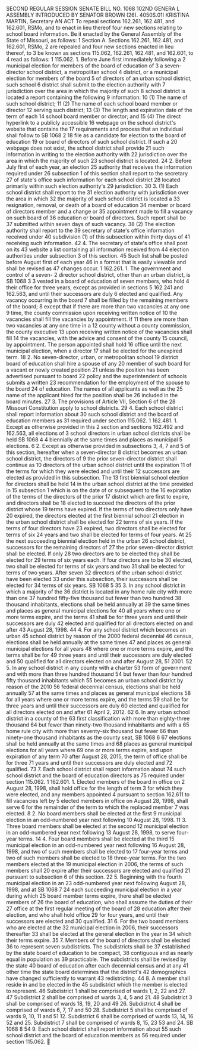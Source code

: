 SECOND REGULAR SESSION
SENATE BILL NO. 1068
102ND GENERA L ASSEMBLY
INTRODUCED BY SENATOR BROWN (26).
4050S.01I KRISTINA MARTIN, Secretary
AN ACT
To repeal sections 162.261, 162.481, and 162.601, RSMo, and to enact in lieu thereof four new
sections relating to school board information.
Be it enacted by the General Assembly of the State of Missouri, as follows:
1 Section A. Sections 162.261, 162.481, and 162.601, RSMo,
2 are repealed and four new sections enacted in lieu thereof, to
3 be known as sections 115.062, 162.261, 162.481, and 162.601, to
4 read as follows:
1 115.062. 1. Before June first immediately following a
2 municipal election for members of the board of education of
3 a seven-director school district, a metropolitan school
4 district, or a municipal election for members of the board
5 of directors of an urban school district, such school
6 district shall submit to the election authority with
7 jurisdiction over the area in which the majority of such
8 school district is located a report containing the following
9 information:
10 (1) The name of such school district;
11 (2) The name of each school board member or director
12 serving such district;
13 (3) The length and expiration date of the term of each
14 school board member or director; and
15 (4) The direct hyperlink to a publicly accessible
16 webpage on the school district's website that contains the
17 requirements and process that an individual shall follow to
SB 1068 2
18 file as a candidate for election to the board of education
19 or board of directors of such school district. If such a
20 webpage does not exist, the school district shall provide
21 such information in writing to the election authority with
22 jurisdiction over the area in which the majority of such
23 school district is located.
24 2. Before July first of each year, an election
25 authority that receives the information required under
26 subsection 1 of this section shall report to the secretary
27 of state's office such information for each school district
28 located primarily within such election authority's
29 jurisdiction.
30 3. (1) Each school district shall report to the
31 election authority with jurisdiction over the area in which
32 the majority of such school district is located a
33 resignation, removal, or death of a board of education
34 member or board of directors member and a change or
35 appointment made to fill a vacancy on such board of
36 education or board of directors. Such report shall be
37 submitted within seven days of such vacancy.
38 (2) The election authority shall report to the
39 secretary of state's office information received under
40 subdivision (1) of this subsection within thirty days of
41 receiving such information.
42 4. The secretary of state's office shall post on its
43 website a list containing all information received from
44 election authorities under subsection 3 of this section.
45 Such list shall be posted before August first of each year
46 in a format that is easily viewable and shall be revised as
47 changes occur.
1 162.261. 1. The government and control of a seven-
2 director school district, other than an urban district, is
SB 1068 3
3 vested in a board of education of seven members, who hold
4 their office for three years, except as provided in sections
5 162.241 and 162.563, and until their successors are duly
6 elected and qualified. Any vacancy occurring in the board
7 shall be filled by the remaining members of the board;
8 except that if there are more than two vacancies at any one
9 time, the county commission upon receiving written notice of
10 the vacancies shall fill the vacancies by appointment. If
11 there are more than two vacancies at any one time in a
12 county without a county commission, the county executive
13 upon receiving written notice of the vacancies shall fill
14 the vacancies, with the advice and consent of the county
15 council, by appointment. The person appointed shall hold
16 office until the next municipal election, when a director
17 shall be elected for the unexpired term.
18 2. No seven-director, urban, or metropolitan school
19 district board of education shall hire a spouse of any
20 member of such board for a vacant or newly created position
21 unless the position has been advertised pursuant to board
22 policy and the superintendent of schools submits a written
23 recommendation for the employment of the spouse to the board
24 of education. The names of all applicants as well as the
25 name of the applicant hired for the position shall be
26 included in the board minutes.
27 3. The provisions of Article VII, Section 6 of the
28 Missouri Constitution apply to school districts.
29 4. Each school district shall report information about
30 such school district and the board of education members as
31 required under section 115.062.
1 162.481. 1. Except as otherwise provided in this
2 section and sections 162.492 and 162.563, all elections of
3 school directors in urban school districts shall be held
SB 1068 4
4 biennially at the same times and places as municipal
5 elections.
6 2. Except as otherwise provided in subsections 3, 4,
7 and 5 of this section, hereafter when a seven-director
8 district becomes an urban school district, the directors of
9 the prior seven-director district shall continue as
10 directors of the urban school district until the expiration
11 of the terms for which they were elected and until their
12 successors are elected as provided in this subsection. The
13 first biennial school election for directors shall be held
14 in the urban school district at the time provided in
15 subsection 1 which is on the date of or subsequent to the
16 expiration of the terms of the directors of the prior
17 district which are first to expire, and directors shall be
18 elected to succeed the directors of the prior district whose
19 terms have expired. If the terms of two directors only have
20 expired, the directors elected at the first biennial school
21 election in the urban school district shall be elected for
22 terms of six years. If the terms of four directors have
23 expired, two directors shall be elected for terms of six
24 years and two shall be elected for terms of four years. At
25 the next succeeding biennial election held in the urban
26 school district, successors for the remaining directors of
27 the prior seven-director district shall be elected. If only
28 two directors are to be elected they shall be elected for
29 terms of six years each. If four directors are to be
30 elected, two shall be elected for terms of six years and two
31 shall be elected for terms of two years. After seven
32 directors of the urban school district have been elected
33 under this subsection, their successors shall be elected for
34 terms of six years.
SB 1068 5
35 3. In any school district in which a majority of the
36 district is located in any home rule city with more than one
37 hundred fifty-five thousand but fewer than two hundred
38 thousand inhabitants, elections shall be held annually at
39 the same times and places as general municipal elections for
40 all years where one or more terms expire, and the terms
41 shall be for three years and until their successors are duly
42 elected and qualified for all directors elected on and after
43 August 28, 1998.
44 4. For any school district which becomes an urban
45 school district by reason of the 2000 federal decennial
46 census, elections shall be held annually at the same times
47 and places as general municipal elections for all years
48 where one or more terms expire, and the terms shall be for
49 three years and until their successors are duly elected and
50 qualified for all directors elected on and after August 28,
51 2001.
52 5. In any school district in any county with a charter
53 form of government and with more than three hundred thousand
54 but fewer than four hundred fifty thousand inhabitants which
55 becomes an urban school district by reason of the 2010
56 federal decennial census, elections shall be held annually
57 at the same times and places as general municipal elections
58 for all years where one or more terms expire, and the terms
59 shall be for three years and until their successors are duly
60 elected and qualified for all directors elected on and after
61 April 2, 2012.
62 6. In any urban school district in a county of the
63 first classification with more than eighty-three thousand
64 but fewer than ninety-two thousand inhabitants and with a
65 home rule city with more than seventy-six thousand but fewer
66 than ninety-one thousand inhabitants as the county seat,
SB 1068 6
67 elections shall be held annually at the same times and
68 places as general municipal elections for all years where
69 one or more terms expire, and upon expiration of any term
70 after August 28, 2015, the term of office shall be for three
71 years and until their successors are duly elected and
72 qualified.
73 7. Each school district shall report information about
74 such school district and the board of education directors as
75 required under section 115.062.
1 162.601. 1. Elected members of the board in office on
2 August 28, 1998, shall hold office for the length of term
3 for which they were elected, and any members appointed
4 pursuant to section 162.611 to fill vacancies left by
5 elected members in office on August 28, 1998, shall serve
6 for the remainder of the term to which the replaced member
7 was elected.
8 2. No board members shall be elected at the first
9 municipal election in an odd-numbered year next following
10 August 28, 1998.
11 3. Three board members shall be elected at the second
12 municipal election in an odd-numbered year next following
13 August 28, 1998, to serve four-year terms.
14 4. Four board members shall be elected at the third
15 municipal election in an odd-numbered year next following
16 August 28, 1998, and two of such members shall be elected to
17 four-year terms and two of such members shall be elected to
18 three-year terms. For the two members elected at the
19 municipal election in 2006, the terms of such members shall
20 expire after their successors are elected and qualified
21 pursuant to subsection 6 of this section.
22 5. Beginning with the fourth municipal election in an
23 odd-numbered year next following August 28, 1998, and at
SB 1068 7
24 each succeeding municipal election in a year during which
25 board member terms expire, there shall be elected members of
26 the board of education, who shall assume the duties of their
27 office at the first regular meeting of the board of
28 education after their election, and who shall hold office
29 for four years, and until their successors are elected and
30 qualified.
31 6. For the two board members who are elected at the
32 municipal election in 2006, their successors thereafter
33 shall be elected at the general election in the year in
34 which their terms expire.
35 7. Members of the board of directors shall be elected
36 to represent seven subdistricts. The subdistricts shall be
37 established by the state board of education to be compact,
38 contiguous and as nearly equal in population as
39 practicable. The subdistricts shall be revised by the state
40 board of education after each decennial census and at any
41 other time the state board determines that the district's
42 demographics have changed sufficiently to warrant
43 redistricting.
44 8. A member shall reside in and be elected in the
45 subdistrict which the member is elected to represent.
46 Subdistrict 1 shall be comprised of wards 1, 2, 22 and 27.
47 Subdistrict 2 shall be comprised of wards 3, 4, 5 and 21.
48 Subdistrict 3 shall be comprised of wards 18, 19, 20 and
49 26. Subdistrict 4 shall be comprised of wards 6, 7, 17 and
50 28. Subdistrict 5 shall be comprised of wards 9, 10, 11 and
51 12. Subdistrict 6 shall be comprised of wards 13, 14, 16
52 and 25. Subdistrict 7 shall be comprised of wards 8, 15, 23
53 and 24.
SB 1068 8
54 9. Each school district shall report information about
55 such school district and the board of education members as
56 required under section 115.062.
